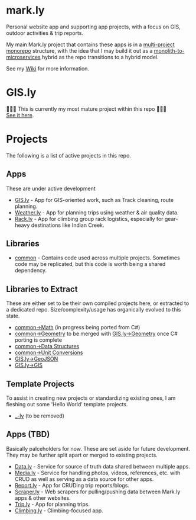 # mark.ly
Personal website app and supporting app projects, with a focus on GIS, outdoor activities & trip reports.

My main Mark.ly project that contains these apps is in a [multi-project monorepo](https://kinsta.com/blog/monorepo-vs-multi-repo/) structure, with the idea that I may build it out as a [monolith-to-microservices](https://www.atlassian.com/microservices/microservices-architecture/microservices-vs-monolith) hybrid as the repo transitions to a hybrid model.

See my [Wiki](https://markpthomas.github.io/wiki/Apps_819631.html) for more information.

# GIS.ly
🎉🎉🎉 This is currently my most mature project within this repo 🎉🎉🎉 \
[See it here](https://github.com/MarkPThomas/mark.ly/tree/main/packages/GIS-ly#gisly).

# Projects
The following is a list of active projects in this repo.

## Apps
These are under active development
* [GIS.ly](https://github.com/MarkPThomas/mark.ly/tree/main/packages/GIS-ly#gisly) - App for GIS-oriented work, such as Track cleaning, route planning.
* [Weather.ly](https://github.com/MarkPThomas/mark.ly/tree/main/packages/weather-ly) - App for planning trips using weather & air quality data.
* [Rack.ly](https://github.com/MarkPThomas/mark.ly/tree/main/packages/rack-ly) - App for climbing group rack logistics, especially for gear-heavy destinations like Indian Creek.

## Libraries
* [common](https://github.com/MarkPThomas/mark.ly/tree/main/packages/common) - Contains code used across multiple projects. Sometimes code may be replicated, but this code is worth being a shared dependency.

## Libraries to Extract
These are either set to be their own compiled projects here, or extracted to a dedicated repo. Size/complexity/usage has organically evolved to this state.
* [common->Math](https://github.com/MarkPThomas/mark.ly/tree/main/packages/common/utils/math) (in progress being ported from C#)
* [common->Geometry](https://github.com/MarkPThomas/mark.ly/tree/main/packages/common/utils/geometry) to be merged with [GIS.ly->Geometry](https://github.com/MarkPThomas/mark.ly/tree/main/packages/GIS-ly/ui/src/model/Geometry) once C# porting is complete
* [common->Data Structures](https://github.com/MarkPThomas/mark.ly/tree/main/packages/common/utils/dataStructures)
* [common->Unit Conversions](https://github.com/MarkPThomas/mark.ly/tree/main/packages/common/utils/units/conversion)
* [GIS.ly->GeoJSON](https://github.com/MarkPThomas/mark.ly/tree/main/packages/GIS-ly/ui/src/model/GeoJSON)
* [GIS.ly->GIS](https://github.com/MarkPThomas/mark.ly/tree/main/packages/GIS-ly/ui/src/model/GIS)

## Template Projects
To assist in creating new projects or standardizing existing ones, I am fleshing out some 'Hello World' template projects.
* [_-ly](https://github.com/MarkPThomas/mark.ly/tree/main/packages/_-ly) (to be removed)
<!-- * [app-api]() - NodeJS projects. Libraries & back-end.
* [app-ui]() - React projects. Front-end.
* [app-allInOne]() - Projects with somewhat coupled front-end/back-end. Basically full-stack apps that are mostly standalone in this repo. -->

## Apps (TBD)
Basically palceholders for now. These are set aside for future development. They may be further split apart or merged to existing projects.
* [Data.ly](https://github.com/MarkPThomas/mark.ly/tree/main/packages/data-ly) - Service for source of truth data shared between multiple apps.
* [Media.ly](https://github.com/MarkPThomas/mark.ly/tree/main/packages/media-ly) - Service for handling photos, videos, references, etc. with CRUD as well as serving as a data source for other apps.
* [Report.ly](https://github.com/MarkPThomas/mark.ly/tree/main/packages/report-ly) - App for CRUDing trip reports/blogs.
* [Scraper.ly](https://github.com/MarkPThomas/mark.ly/tree/main/packages/scraper-ly) - Web scrapers for pulling/pushing data between Mark.ly apps & other websites.
* [Trip.ly](https://github.com/MarkPThomas/mark.ly/tree/main/packages/trip-ly) - App for planning trips.
* [Climbing.ly](https://github.com/MarkPThomas/mark.ly/tree/main/packages/climbing-ly) - Climbing-focused app.